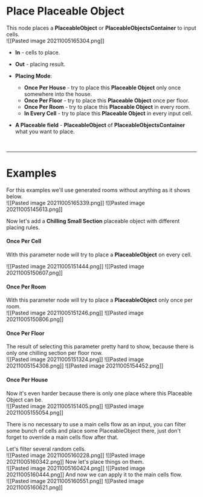 # **Place Placeable Object**
This node places a **PlaceableObject** or **PlaceableObjectsContainer** to input cells.  
![[Pasted image 20211005165304.png]]  

- **In** - cells to place.
- **Out** - placing result.
- **Placing Mode**: 
	- **Once Per House** - try to place this **Placeable Object** only once somewhere into the house.
	- **Once Per Floor** - try to place this **Placeable Object** once per floor.
	- **Once Per Room** - try to place this **Placeable Object** in every room.
	- **In Every Cell** - try to place this **Placeable Object** in every input cell.
	
- **A Placeable field** - **PlaceableObject** of **PlaceableObjectsContainer** what you want to place.
<br />

--------

# Examples
For this examples we'll use generated rooms without anything as it shows below.  
![[Pasted image 20211005165339.png]]
![[Pasted image 20211005145613.png]]

Now let's add a **Chilling Small Section** placeable object with different placing rules.  

#### Once Per Cell
With this parameter node will try to place a **PlaceableObject** on every cell.   

![[Pasted image 20211005151444.png]]
![[Pasted image 20211005150607.png]]

#### Once Per Room
With this parameter node will try to place a **PlaceableObject** only once per room.   
![[Pasted image 20211005151246.png]]
![[Pasted image 20211005150806.png]]

#### Once Per Floor
The result of selecting this parameter pretty hard to show, because there is only one chilling section per floor now.  
![[Pasted image 20211005151324.png]]
![[Pasted image 20211005154308.png]]
![[Pasted image 20211005154452.png]]

#### Once Per House
Now it's even harder because there is only one place where this Placeable Object can be.  
![[Pasted image 20211005151405.png]]
![[Pasted image 20211005155054.png]]

There is no necessary to use a main cells flow as an input, you can filter some bunch of cells and place some PlaceableObject there, just don't forget to override a main cells flow after that.  

Let's filter several random cells.  
![[Pasted image 20211005160228.png]]
![[Pasted image 20211005160342.png]]
Now let's place things on them.  
![[Pasted image 20211005160424.png]]
![[Pasted image 20211005160444.png]]
And now we can apply it to the main cells flow.  
![[Pasted image 20211005160551.png]]
![[Pasted image 20211005160621.png]]